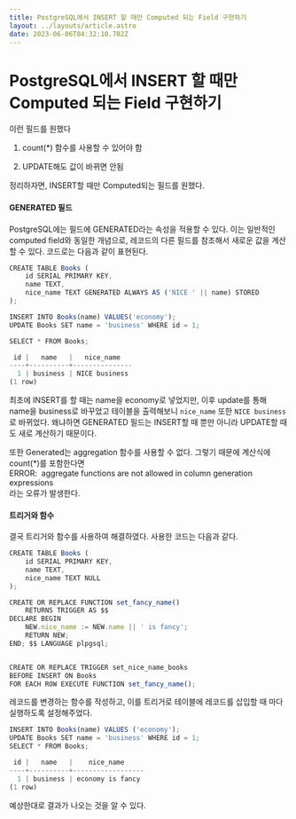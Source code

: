```yaml
---
title: PostgreSQL에서 INSERT 할 때만 Computed 되는 Field 구현하기
layout: ../layouts/article.astro
date: 2023-06-06T04:32:10.702Z
---
```

# PostgreSQL에서 INSERT 할 때만 Computed 되는 Field 구현하기

이런 필드를 원했다

1. count(\*) 함수를 사용할 수 있어야 함

2. UPDATE해도 값이 바뀌면 안됨

정리하자면, INSERT할 때만 Computed되는 필드를 원했다.

#### **GENERATED 필드**

PostgreSQL에는 필드에 GENERATED라는 속성을 적용할 수 있다. 이는 일반적인 computed field와 동일한 개념으로, 레코드의 다른 필드를 참조해서 새로운 값을 계산할 수 있다. 코드로는 다음과 같이 표현된다.

```javascript
CREATE TABLE Books (
    id SERIAL PRIMARY KEY,
    name TEXT,
    nice_name TEXT GENERATED ALWAYS AS ('NICE ' || name) STORED
);
```

```javascript
INSERT INTO Books(name) VALUES('economy');
UPDATE Books SET name = 'business' WHERE id = 1;

SELECT * FROM Books;
```

```javascript
 id |   name   |   nice_name   
----+----------+---------------
  1 | business | NICE business
(1 row)
```

최초에 INSERT를 할 때는 name을 economy로 넣었지만, 이후 update를 통해 name을 business로 바꾸었고 테이블을 출력해보니 `nice_name` 또한 `NICE business`로 바뀌었다. 왜냐하면 GENERATED 필드는 INSERT할 때 뿐만 아니라 UPDATE할 때도 새로 계산하기 때문이다.

또한 Generated는 aggregation 함수를 사용할 수 없다. 그렇기 때문에 계산식에 count(\*)를 포함한다면\
ERROR:  aggregate functions are not allowed in column generation expressions\
라는 오류가 발생한다.

#### **트리거와 함수**

결국 트리거와 함수를 사용하여 해결하였다. 사용한 코드는 다음과 같다.

```javascript
CREATE TABLE Books (
    id SERIAL PRIMARY KEY,
    name TEXT,
    nice_name TEXT NULL
);

CREATE OR REPLACE FUNCTION set_fancy_name()
    RETURNS TRIGGER AS $$
DECLARE BEGIN
    NEW.nice_name := NEW.name || ' is fancy';
    RETURN NEW;
END; $$ LANGUAGE plpgsql;


CREATE OR REPLACE TRIGGER set_nice_name_books
BEFORE INSERT ON Books
FOR EACH ROW EXECUTE FUNCTION set_fancy_name();
```

레코드를 변경하는 함수를 작성하고, 이를 트리거로 테이블에 레코드를 삽입할 때 마다 실행하도록 설정해주었다.

```javascript
INSERT INTO Books(name) VALUES ('economy');
UPDATE Books SET name = 'business' WHERE id = 1;
SELECT * FROM Books;
```

```javascript
 id |   name   |    nice_name     
----+----------+------------------
  1 | business | economy is fancy
(1 row)
```

예상한대로 결과가 나오는 것을 알 수 있다.
